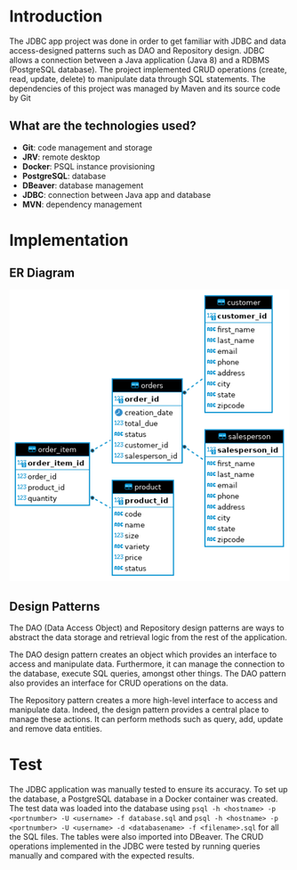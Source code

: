 # Introduction
The JDBC app project was done in order to get familiar with JDBC and data access-designed patterns such as DAO and Repository design. JDBC allows a connection between a Java application (Java 8) and a RDBMS (PostgreSQL database). The project implemented CRUD operations (create, read, update, delete) to manipulate data through SQL statements. The dependencies of this project was managed by Maven and its source code by Git

## What are the technologies used?
- **Git**: code management and storage
- **JRV**: remote desktop
- **Docker**: PSQL instance provisioning
- **PostgreSQL**: database
- **DBeaver**: database management
- **JDBC**: connection between Java app and database
- **MVN**: dependency management


# Implementation
## ER Diagram
![ER_diagram](./assets/hplussport-public.png)

## Design Patterns
The DAO (Data Access Object) and Repository design patterns are ways to abstract the data storage and retrieval logic from the rest of the application.

The DAO design pattern creates an object which provides an interface to access and  manipulate data. Furthermore, it can manage the connection to the database, execute SQL queries, amongst other things. The DAO pattern also provides an interface for CRUD operations on the data.

The Repository pattern creates a more high-level interface to access and manipulate data. Indeed, the design pattern provides a central place to manage these actions. It can perform methods such as query, add, update and remove data entities.
# Test
The JDBC application was manually tested to ensure its accuracy. To set up the database, a PostgreSQL database in a Docker container was created.  The test data was loaded into the database using `psql -h <hostname> -p <portnumber> -U <username> -f database.sql` and  `psql -h <hostname> -p <portnumber> -U <username> -d <databasename> -f <filename>.sql` for all the SQL files. The tables were also imported into DBeaver. 
The CRUD operations implemented in the JDBC were tested by running queries manually and compared with the expected results.
